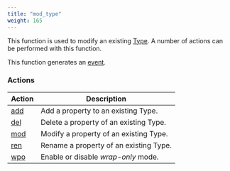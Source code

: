 ```yaml
---
title: "mod_type"
weight: 165
---
```


This function is used to modify an existing [Type](../../data-types/type). A number of actions can be performed with this function.

This function generates an [event](../../overview/events).

### Actions

Action | Description
------ | -----------
[add](./add) | Add a property to an existing Type.
[del](./del) | Delete a property of an existing Type.
[mod](./mod) | Modify a property of an existing Type.
[ren](./ren) | Rename a property of an existing Type.
[wpo](./wpo) | Enable or disable *wrap-only* mode.
